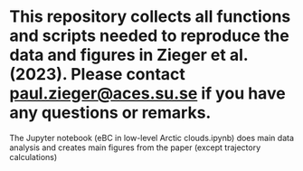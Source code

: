 # This repository collects all functions and scripts needed to reproduce the data and figures in Zieger et al. (2023). Please contact paul.zieger@aces.su.se if you have any questions or remarks.

The Jupyter notebook (eBC in low-level Arctic clouds.ipynb) does main data analysis and creates main figures from the paper (except trajectory calculations)
